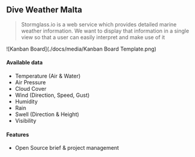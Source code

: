 ## Dive Weather Malta

> Stormglass.io is a web service which provides detailed marine weather information. We want to display that information in a single view so that a user can easily interpret and make use of it

![Kanban Board](./docs/media/Kanban Board Template.png)

#### Available data

- Temperature (Air & Water)
- Air Pressure
- Cloud Cover
- Wind (Direction, Speed, Gust)
- Humidity
- Rain
- Swell (Direction & Height)
- Visibility

#### Features

- Open Source brief &amp; project management
